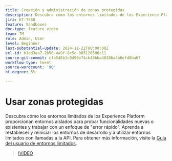 ```yaml
---
title: Creación y administración de zonas protegidas
description: Descubra cómo los entornos limitados de los Experience Platform proporcionan entornos aislados para probar la funcionalidad nueva o existente y trabajar con un enfoque de falla rápida. Aprenda a restablecer y reiniciar los entornos de desarrollo y a utilizar entornos limitados con llamadas a la API.
jira: KT-7568
feature: Sandboxes
doc-type: feature video
team: TM
role: Admin, User
level: Beginner
last-substantial-update: 2024-11-22T00:00:00Z
exl-id: b1ad3aa7-2b58-4a9f-8c5c-085126586c11
source-git-commit: cfa548b1c8490e74cb40bba48386a4b6efd0ba67
workflow-type: tm+mt
source-wordcount: '90'
ht-degree: 5%

---
```


# Usar zonas protegidas

Descubra cómo los entornos limitados de los Experience Platform proporcionan entornos aislados para probar funcionalidades nuevas o existentes y trabajar con un enfoque de &quot;error rápido&quot;. Aprenda a restablecer y reiniciar los entornos de desarrollo y a utilizar entornos limitados con llamadas a la API. Para obtener más información, visite la [Guía del usuario de entornos limitados](https://experienceleague.adobe.com/docs/experience-platform/sandbox/home.html?lang=es).

>[!VIDEO](https://video.tv.adobe.com/v/29838/?learn=on)
